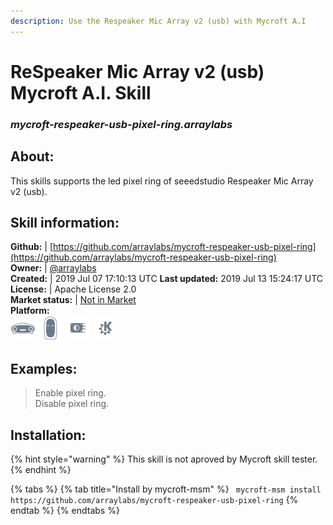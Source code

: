 ```yaml
---
description: Use the Respeaker Mic Array v2 (usb) with Mycroft A.I
---
```


# ReSpeaker Mic Array v2 (usb) Mycroft A.I. Skill  
### _mycroft-respeaker-usb-pixel-ring.arraylabs_  
## About:  
This skills supports the led pixel ring of seeedstudio Respeaker Mic Array v2 (usb).

## Skill information:  
**Github:** | [https://github.com/arraylabs/mycroft-respeaker-usb-pixel-ring](https://github.com/arraylabs/mycroft-respeaker-usb-pixel-ring)  
**Owner:** | [@arraylabs](https://github.com/arraylabs)  
**Created:** | 2019 Jul 07 17:10:13 UTC  **Last updated:** 2019 Jul 13 15:24:17 UTC  
**License:** | Apache License 2.0  
**Market status:** | [Not in Market](https://market.mycroft.ai/skill/)  
**Platform:**  
 ![Mark I](../.gitbook/assets/mark-1-icon.png)  ![Mark II](../.gitbook/assets/mark-2-icon.png)  ![Picroft](../.gitbook/assets/picroft-icon.png)  ![plasmoid](../.gitbook/assets/kde.png)   
## Examples:  
> Enable pixel ring.  
> Disable pixel ring.  
  
## Installation:  
{% hint style="warning" %}
This skill is not aproved by Mycroft skill tester.
{% endhint %}
    
{% tabs %}
{% tab title="Install by mycroft-msm" %}
``` mycroft-msm install https://github.com/arraylabs/mycroft-respeaker-usb-pixel-ring```
{% endtab %}
  {% endtabs %}
  